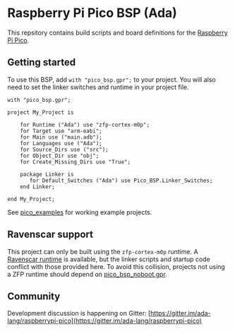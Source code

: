 # Raspberry Pi Pico BSP (Ada)

This repsitory contains build scripts and board definitions for the [Raspberry Pi Pico](https://datasheets.raspberrypi.org/pico/pico-datasheet.pdf).

## Getting started

To use this BSP, add `with "pico_bsp.gpr";` to your project. You will also need to set the linker switches and runtime in your project file.

    with "pico_bsp.gpr";

    project My_Project is

        for Runtime ("Ada") use "zfp-cortex-m0p";
        for Target use "arm-eabi";
        for Main use ("main.adb");
        for Languages use ("Ada");
        for Source_Dirs use ("src");
        for Object_Dir use "obj";
        for Create_Missing_Dirs use "True";

        package Linker is
           for Default_Switches ("Ada") use Pico_BSP.Linker_Switches;
        end Linker;

    end My_Project;

See [pico_examples](https://github.com/JeremyGrosser/pico_examples) for working example projects.

## Ravenscar support

This project can only be built using the `zfp-cortex-m0p` runtime. A [Ravenscar runtime](https://github.com/damaki/bb-runtimes/tree/rpi-pico) is available, but the linker scripts and startup code conflict with those provided here. To avoid this collision, projects not using a ZFP runtime should depend on [pico_bsp_noboot.gpr](pico_bsp_noboot.gpr).

## Community

Development discussion is happening on Gitter: [https://gitter.im/ada-lang/raspberrypi-pico](https://gitter.im/ada-lang/raspberrypi-pico)
